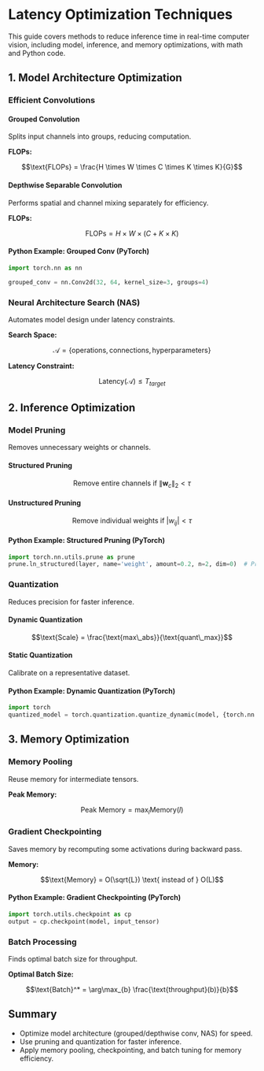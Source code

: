 # Latency Optimization Techniques

This guide covers methods to reduce inference time in real-time computer vision, including model, inference, and memory optimizations, with math and Python code.

## 1. Model Architecture Optimization

### Efficient Convolutions

#### Grouped Convolution
Splits input channels into groups, reducing computation.

**FLOPs:**
```math
\text{FLOPs} = \frac{H \times W \times C \times K \times K}{G}
```

#### Depthwise Separable Convolution
Performs spatial and channel mixing separately for efficiency.

**FLOPs:**
```math
\text{FLOPs} = H \times W \times (C + K \times K)
```

#### Python Example: Grouped Conv (PyTorch)
```python
import torch.nn as nn

grouped_conv = nn.Conv2d(32, 64, kernel_size=3, groups=4)
```

### Neural Architecture Search (NAS)
Automates model design under latency constraints.

**Search Space:**
```math
\mathcal{A} = \{\text{operations}, \text{connections}, \text{hyperparameters}\}
```

**Latency Constraint:**
```math
\text{Latency}(\mathcal{A}) \leq T_{target}
```

## 2. Inference Optimization

### Model Pruning
Removes unnecessary weights or channels.

#### Structured Pruning
```math
\text{Remove entire channels if } \|\mathbf{w}_c\|_2 < \tau
```

#### Unstructured Pruning
```math
\text{Remove individual weights if } |w_{ij}| < \tau
```

#### Python Example: Structured Pruning (PyTorch)
```python
import torch.nn.utils.prune as prune
prune.ln_structured(layer, name='weight', amount=0.2, n=2, dim=0)  # Prune 20% of channels
```

### Quantization
Reduces precision for faster inference.

#### Dynamic Quantization
```math
\text{Scale} = \frac{\text{max\_abs}}{\text{quant\_max}}
```

#### Static Quantization
Calibrate on a representative dataset.

#### Python Example: Dynamic Quantization (PyTorch)
```python
import torch
quantized_model = torch.quantization.quantize_dynamic(model, {torch.nn.Linear}, dtype=torch.qint8)
```

## 3. Memory Optimization

### Memory Pooling
Reuse memory for intermediate tensors.

**Peak Memory:**
```math
\text{Peak Memory} = \max_{l} \text{Memory}(l)
```

### Gradient Checkpointing
Saves memory by recomputing some activations during backward pass.

**Memory:**
```math
\text{Memory} = O(\sqrt{L}) \text{ instead of } O(L)
```

#### Python Example: Gradient Checkpointing (PyTorch)
```python
import torch.utils.checkpoint as cp
output = cp.checkpoint(model, input_tensor)
```

### Batch Processing
Finds optimal batch size for throughput.

**Optimal Batch Size:**
```math
\text{Batch}^* = \arg\max_{b} \frac{\text{throughput}(b)}{b}
```

## Summary
- Optimize model architecture (grouped/depthwise conv, NAS) for speed.
- Use pruning and quantization for faster inference.
- Apply memory pooling, checkpointing, and batch tuning for memory efficiency. 